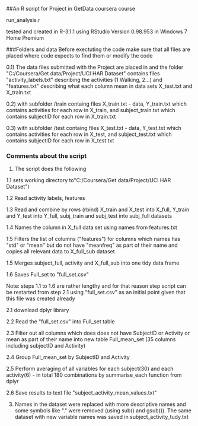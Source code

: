 ##An R script for Project in GetData coursera course 

run_analysis.r

tested and created in R-3.1.1
using RStudio Version 0.98.953
in Windows 7 Home Premium

###Folders and data
Before exectuting the code make sure that all files are placed where code expects to find them or modify the code

0.1) The data files submitted with the Project are placed in
and the folder "C:/Coursera/Get data/Project/UCI HAR Dataset"
contains files 
"activity_labels.txt" describing the activities (1 Walking, 2...) 
and "features.txt" describing what each column mean in data sets X_test.txt and X_train.txt

0.2) with subfolder /train containg files X_train.txt - data, Y_train.txt which contains activities for each row in X_train,
and subject_train.txt which contains subjectID for each row in X_train.txt

0.3) with subfolder /test containg files X_test.txt - data, Y_test.txt which contains activities for each row in X_test,
and subject_test.txt which contains subjectID for each row in X_test.txt

### Comments about the script
1. The script does the following

1.1 sets working directory to"C:/Coursera/Get data/Project/UCI HAR Dataset")

1.2 Read activity labels, features

1.3 Read and combine by rows (rbind) X_train and X_test into X_full, Y_train and Y_test into Y_full, subj_train and subj_test into subj_full datasets

1.4 Names the column in X_full data set using names from features.txt

1.5 Filters the list of columns ("features") for columns which names has "std" or "mean" but do not have "meanfreq" as part of their name and
copies all relevant data to X_full_sub dataset

1.5 Merges subject_full, activity and X_full_sub into one tidy data frame

1.6 Saves Full_set to "full_set.csv"

Note: steps 1.1 to 1.6 are rather lengthy and for that reason step script can be restarted from step 2.1 using "full_set.csv" as an initial point given
 that this file was created already

2.1 download dplyr library

2.2 Read the "full_set.csv" into Full_set table

2.3 Filter out all columns which does does not have SubjectID or Activity or mean as part of their name into new table Full_mean_set (35 columns including subjectID and Activity)

2.4 Group Full_mean_set by SubjectID and Activity

2.5 Perform averaging of all variables for each subject(30) and each activity(6) - in total 180 combinations by summarise_each function from dplyr

2.6 Save results to text file "subject_activity_mean_values.txt"

3. Names in the dataset were replaced with more descriptive names and some symbols like "." were removed (using sub() and gsub()).
The same dataset with new variable names was saved in subject_activity_tudy.txt


